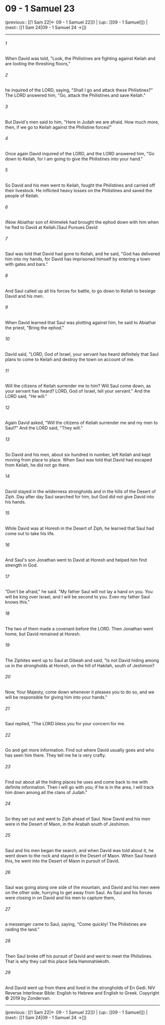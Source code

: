 # 09 - 1 Samuel 23

(previous:: [[1 Sam 22|← 09 - 1 Samuel 22]]) | (up:: [[09 - 1 Samuel]]) | (next:: [[1 Sam 24|09 - 1 Samuel 24 →]])

***


###### 1 
When David was told, "Look, the Philistines are fighting against Keilah and are looting the threshing floors," 

###### 2 
he inquired of the LORD, saying, "Shall I go and attack these Philistines?" The LORD answered him, "Go, attack the Philistines and save Keilah." 

###### 3 
But David's men said to him, "Here in Judah we are afraid. How much more, then, if we go to Keilah against the Philistine forces!" 

###### 4 
Once again David inquired of the LORD, and the LORD answered him, "Go down to Keilah, for I am going to give the Philistines into your hand." 

###### 5 
So David and his men went to Keilah, fought the Philistines and carried off their livestock. He inflicted heavy losses on the Philistines and saved the people of Keilah. 

###### 6 
(Now Abiathar son of Ahimelek had brought the ephod down with him when he fled to David at Keilah.)Saul Pursues David 

###### 7 
Saul was told that David had gone to Keilah, and he said, "God has delivered him into my hands, for David has imprisoned himself by entering a town with gates and bars." 

###### 8 
And Saul called up all his forces for battle, to go down to Keilah to besiege David and his men. 

###### 9 
When David learned that Saul was plotting against him, he said to Abiathar the priest, "Bring the ephod." 

###### 10 
David said, "LORD, God of Israel, your servant has heard definitely that Saul plans to come to Keilah and destroy the town on account of me. 

###### 11 
Will the citizens of Keilah surrender me to him? Will Saul come down, as your servant has heard? LORD, God of Israel, tell your servant." And the LORD said, "He will." 

###### 12 
Again David asked, "Will the citizens of Keilah surrender me and my men to Saul?" And the LORD said, "They will." 

###### 13 
So David and his men, about six hundred in number, left Keilah and kept moving from place to place. When Saul was told that David had escaped from Keilah, he did not go there. 

###### 14 
David stayed in the wilderness strongholds and in the hills of the Desert of Ziph. Day after day Saul searched for him, but God did not give David into his hands. 

###### 15 
While David was at Horesh in the Desert of Ziph, he learned that Saul had come out to take his life. 

###### 16 
And Saul's son Jonathan went to David at Horesh and helped him find strength in God. 

###### 17 
"Don't be afraid," he said. "My father Saul will not lay a hand on you. You will be king over Israel, and I will be second to you. Even my father Saul knows this." 

###### 18 
The two of them made a covenant before the LORD. Then Jonathan went home, but David remained at Horesh. 

###### 19 
The Ziphites went up to Saul at Gibeah and said, "Is not David hiding among us in the strongholds at Horesh, on the hill of Hakilah, south of Jeshimon? 

###### 20 
Now, Your Majesty, come down whenever it pleases you to do so, and we will be responsible for giving him into your hands." 

###### 21 
Saul replied, "The LORD bless you for your concern for me. 

###### 22 
Go and get more information. Find out where David usually goes and who has seen him there. They tell me he is very crafty. 

###### 23 
Find out about all the hiding places he uses and come back to me with definite information. Then I will go with you; if he is in the area, I will track him down among all the clans of Judah." 

###### 24 
So they set out and went to Ziph ahead of Saul. Now David and his men were in the Desert of Maon, in the Arabah south of Jeshimon. 

###### 25 
Saul and his men began the search, and when David was told about it, he went down to the rock and stayed in the Desert of Maon. When Saul heard this, he went into the Desert of Maon in pursuit of David. 

###### 26 
Saul was going along one side of the mountain, and David and his men were on the other side, hurrying to get away from Saul. As Saul and his forces were closing in on David and his men to capture them, 

###### 27 
a messenger came to Saul, saying, "Come quickly! The Philistines are raiding the land." 

###### 28 
Then Saul broke off his pursuit of David and went to meet the Philistines. That is why they call this place Sela Hammahlekoth. 

###### 29 
And David went up from there and lived in the strongholds of En Gedi. NIV Reverse Interlinear Bible: English to Hebrew and English to Greek. Copyright © 2019 by Zondervan.

***

(previous:: [[1 Sam 22|← 09 - 1 Samuel 22]]) | (up:: [[09 - 1 Samuel]]) | (next:: [[1 Sam 24|09 - 1 Samuel 24 →]])
